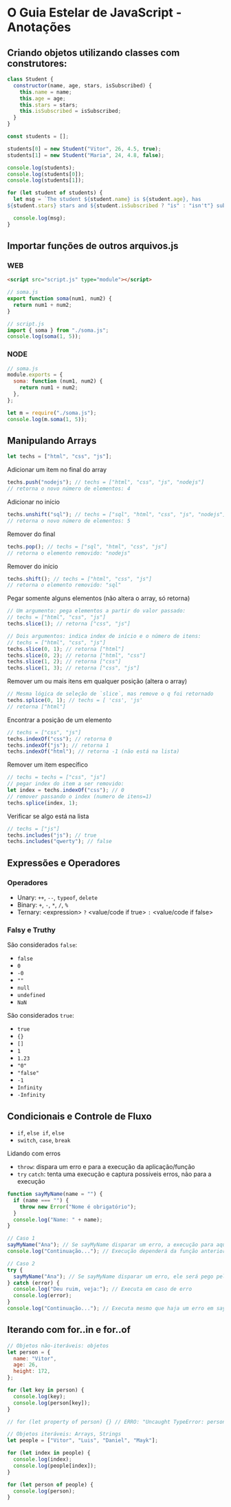 # O Guia Estelar de JavaScript - Anotações

## Criando objetos utilizando classes com construtores:

```js
class Student {
  constructor(name, age, stars, isSubscribed) {
    this.name = name;
    this.age = age;
    this.stars = stars;
    this.isSubscribed = isSubscribed;
  }
}

const students = [];

students[0] = new Student("Vitor", 26, 4.5, true);
students[1] = new Student("Maria", 24, 4.8, false);

console.log(students);
console.log(students[0]);
console.log(students[1]);

for (let student of students) {
  let msg = `The student ${student.name} is ${student.age}, has
${student.stars} stars and ${student.isSubscribed ? "is" : "isn't"} subscribed.`;

  console.log(msg);
}
```

## Importar funções de outros arquivos.js

### WEB

```html
<script src="script.js" type="module"></script>
```

```js
// soma.js
export function soma(num1, num2) {
  return num1 + num2;
}
```

```js
// script.js
import { soma } from "./soma.js";
console.log(soma(1, 5));
```

### NODE

```js
// soma.js
module.exports = {
  soma: function (num1, num2) {
    return num1 + num2;
  },
};
```

```js
let m = require("./soma.js");
console.log(m.soma(1, 5));
```

## Manipulando Arrays

```js
let techs = ["html", "css", "js"];
```

Adicionar um item no final do array

```js
techs.push("nodejs"); // techs = ["html", "css", "js", "nodejs"]
// retorna o novo número de elementos: 4
```

Adicionar no início

```js
techs.unshift("sql"); // techs = ["sql", "html", "css", "js", "nodejs"]
// retorna o novo número de elementos: 5
```

Remover do final

```js
techs.pop(); // techs = ["sql", "html", "css", "js"]
// retorna o elemento removido: "nodejs"
```

Remover do início

```js
techs.shift(); // techs = ["html", "css", "js"]
// retorna o elemento removido: "sql"
```

Pegar somente alguns elementos (não altera o array, só retorna)

```js
// Um argumento: pega elementos a partir do valor passado:
// techs = ["html", "css", "js"]
techs.slice(1); // retorna ["css", "js"]

// Dois argumentos: indica index de início e o número de itens:
// techs = ["html", "css", "js"]
techs.slice(0, 1); // retorna ["html"]
techs.slice(0, 2); // retorna ["html", "css"]
techs.slice(1, 2); // retorna ["css"]
techs.slice(1, 3); // retorna ["css", "js"]
```

Remover um ou mais itens em qualquer posição (altera o array)

```js
// Mesma lógica de seleção de `slice`, mas remove o q foi retornado
techs.splice(0, 1); // techs = [ 'css', 'js'
// retorna ["html"]
```

Encontrar a posição de um elemento

```js
// techs = ["css", "js"]
techs.indexOf("css"); // retorna 0
techs.indexOf("js"); // retorna 1
techs.indexOf("html"); // retorna -1 (não está na lista)
```

Remover um item específico

```js
// techs = techs = ["css", "js"]
// pegar index do item a ser removido:
let index = techs.indexOf("css"); // 0
// remover passando o index (numero de itens=1)
techs.splice(index, 1);
```

Verificar se algo está na lista

```js
// techs = ["js"]
techs.includes("js"); // true
techs.includes("qwerty"); // false
```

## Expressões e Operadores

### Operadores

- Unary: `++`, `--`, `typeof`, `delete`
- Binary: `+`, `-`, `*`, `/`, `%`
- Ternary: \<expression> `?` \<value/code if true> `:` \<value/code if false>

### Falsy e Truthy

São considerados `false`:

- `false`
- `0`
- `-0`
- `""`
- `null`
- `undefined`
- `NaN`

São considerados `true`:

- `true`
- `{}`
- `[]`
- `1`
- `1.23`
- `"0"`
- `"false"`
- `-1`
- `Infinity`
- `-Infinity`

## Condicionais e Controle de Fluxo

- `if`, `else if`, `else`
- `switch`, `case`, `break`

Lidando com erros

- `throw`: dispara um erro e para a execução da aplicação/função
- `try` `catch`: tenta uma execução e captura possíveis erros, não para a execução

```js
function sayMyName(name = "") {
  if (name === "") {
    throw new Error("Nome é obrigatório");
  }
  console.log("Name: " + name);
}

// Caso 1
sayMyName("Ana"); // Se sayMyName disparar um erro, a execução para aqui
console.log("Continuação..."); // Execução dependerá da função anterior não disparar erros

// Caso 2
try {
  sayMyName("Ana"); // Se sayMyName disparar um erro, ele será pego pelo catch
} catch (error) {
  console.log("Deu ruim, veja:"); // Executa em caso de erro
  console.log(error);
}
console.log("Continuação..."); // Executa mesmo que haja um erro em sayMyName
```

## Iterando com for..in e for..of

```js
// Objetos não-iteráveis: objetos
let person = {
  name: "Vitor",
  age: 26,
  height: 172,
};

for (let key in person) {
  console.log(key);
  console.log(person[key]);
}

// for (let property of person) {} // ERRO: "Uncaught TypeError: person is not iterable"

// Objetos iteráveis: Arrays, Strings
let people = ["Vitor", "Luis", "Daniel", "Mayk"];

for (let index in people) {
  console.log(index);
  console.log(people[index]);
}

for (let person of people) {
  console.log(person);
}
```
